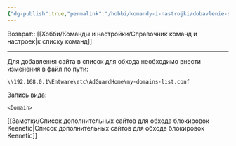 ```yaml
---
{"dg-publish":true,"permalink":"/hobbi/komandy-i-nastrojki/dobavlenie-sajta-v-spisok-dlya-obhoda-blokirovki-keneetic-adguard/"}
---
```


Возврат:: [[Хобби/Команды и настройки/Справочник команд и настроек\|к списку команд]]

---
Для добавления сайта в список для обхода необходимо внести изменения в файл по пути:

```shell
\\192.168.0.1\Entware\etc\AdGuardHome\my-domains-list.conf
```

Запись вида:
```
<Domain>
```

[[Заметки/Список дополнительных сайтов для обхода блокировок Keenetic\|Список дополнительных сайтов для обхода блокировок Keenetic]]